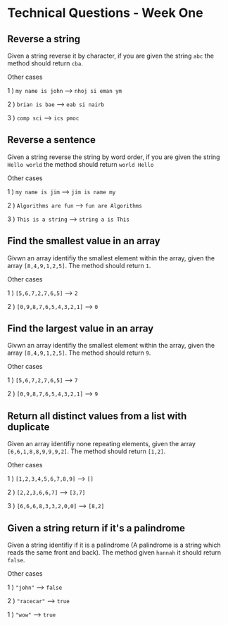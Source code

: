 # Technical Questions - Week One

## Reverse a string
Given a string reverse it by character, if you are given the string ```abc``` the method should return ```cba```.

Other cases
 
1 )  ```my name is john``` --> ```nhoj si eman ym```

2 )  ```brian is bae``` --> ```eab si nairb```

3 )  ```comp sci``` --> ```ics pmoc```

## Reverse a sentence
Given a string reverse the string by word order, if you are given the string ```Hello world``` the method should return ```world Hello```

Other cases

1 ) ```my name is jim``` --> ```jim is name my```

2 ) ```Algorithms are fun``` --> ```fun are Algorithms```

3 ) ```This is a string``` --> ```string a is This```

## Find the smallest value in an array
Givwn an array identifiy the smallest element within the array, given the array ```[8,4,9,1,2,5]```. The method should return ```1```.

Other cases

1 ) ```[5,6,7,2,7,6,5]``` --> ```2```

2 ) ```[0,9,8,7,6,5,4,3,2,1]``` --> ```0```

## Find the largest value in an array
Givwn an array identifiy the smallest element within the array, given the array ```[8,4,9,1,2,5]```. The method should return ```9```.

Other cases

1 ) ```[5,6,7,2,7,6,5]``` --> ```7```

2 ) ```[0,9,8,7,6,5,4,3,2,1]``` --> ```9```

## Return all distinct values from a list with duplicate
Given an array identifiy none repeating elements, given the array ```[6,6,1,8,8,9,9,9,2]```. The method should return ```[1,2]```.

Other cases

1 ) ```[1,2,3,4,5,6,7,8,9]``` --> ```[]```

2 ) ```[2,2,3,6,6,7]``` --> ```[3,7]```

3 ) ```[6,6,6,8,3,3,2,0,0]``` --> ```[8,2]```

## Given a string return if it's a palindrome
Given a string identifiy if it is a palindrome (A palindrome is a string which reads the same front and back). The method given ```hannah``` it should return ```false```.

Other cases

1 ) ```"john"``` --> ```false```

2 ) ```"racecar"``` --> ```true```

1 ) ```"wow"``` --> ```true```


